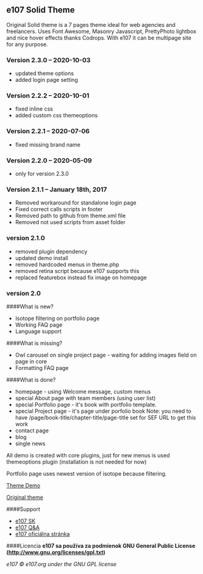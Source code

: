 ## e107 Solid Theme

Original Solid theme is a 7 pages theme ideal for web agencies and freelancers. Uses Font Awesome, Masonry Javascript, PrettyPhoto lightbox and nice hover effects thanks Codrops. 
With e107 it can be multipage site for any purpose.

### Version 2.3.0 – 2020-10-03
* updated theme options
* added login page setting

### Version 2.2.2 – 2020-10-01
* fixed inline css
* added custom css themeoptions
 
### Version 2.2.1 – 2020-07-06
* fixed missing brand name

### Version 2.2.0 – 2020-05-09
* only for version 2.3.0

### Version 2.1.1 – January 18th, 2017
* Removed workaround for standalone login page
* Fixed correct calls scripts in footer
* Removed path to github from theme.xml file
* Removed not used scripts from asset folder

### version 2.1.0   
* removed plugin dependency 
* updated demo install
* removed hardcoded menus in theme.php 
* removed retina script because e107 supports this 
* replaced featurebox instead fix image on homepage 

### version 2.0

####What is new?
* Isotope filtering on portfolio page
* Working FAQ page
* Language support

####What is missing?
* Owl carousel on single project page - waiting for adding images field on page in core
* Formatting FAQ page 

####What is done?
* homepage - using Welcome message, custom menus  
* special About page with team members (using user list)
* special Portfolio page - it's book with portfolio template. 
* special Project page - it's page under porfolio book 
Note: you need to have /page/book-title/chapter-title/page-title set for SEF URL to get this work
* contact page
* blog  
* single news 

All demo is created with core plugins, just for new menus is used themeoptions plugin (installation is not needed for now)

Portfolio page uses newest version of isotope because filtering. 

[Theme Demo](https://www.e107sk.com/bootstrap/solid/)

[Original theme](http://blacktie.co/2014/05/solid-multipurpose-theme/)


####Support
* [e107 SK](https://www.e107sk.com)
* [e107 Q&A](https://e107help.org)
* [e107 oficiálna stránka](https://e107.org)


####Licencia
**e107 sa používa za podmienok GNU General Public License (http://www.gnu.org/licenses/gpl.txt)**

*e107 © e107.org under the GNU GPL license*
